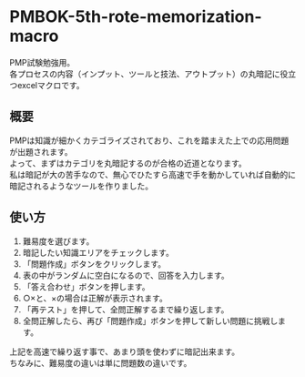 PMBOK-5th-rote-memorization-macro
=================================
  
PMP試験勉強用。  
各プロセスの内容（インプット、ツールと技法、アウトプット）の丸暗記に役立つexcelマクロです。  
  
  
## 概要  
PMPは知識が細かくカテゴライズされており、これを踏まえた上での応用問題が出題されます。  
よって、まずはカテゴリを丸暗記するのが合格の近道となります。  
私は暗記が大の苦手なので、無心でひたすら高速で手を動かしていれば自動的に暗記されるようなツールを作りました。  
  
## 使い方  
1. 難易度を選びます。  
2. 暗記したい知識エリアをチェックします。  
3. 「問題作成」ボタンをクリックします。  
4. 表の中がランダムに空白になるので、回答を入力します。  
5. 「答え合わせ」ボタンを押します。  
6. ○×と、×の場合は正解が表示されます。  
7. 「再テスト」を押して、全問正解するまで繰り返します。  
8. 全問正解したら、再び「問題作成」ボタンを押して新しい問題に挑戦します。  
  
上記を高速で繰り返す事で、あまり頭を使わずに暗記出来ます。  
ちなみに、難易度の違いは単に問題数の違いです。  
